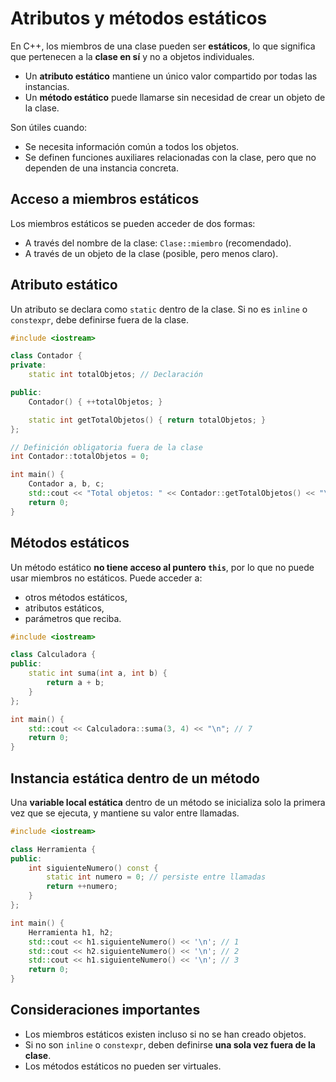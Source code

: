 # Atributos y métodos estáticos

En C++, los miembros de una clase pueden ser **estáticos**, lo que significa que pertenecen a la **clase en sí** y no a objetos individuales.

* Un **atributo estático** mantiene un único valor compartido por todas las instancias.
* Un **método estático** puede llamarse sin necesidad de crear un objeto de la clase.

Son útiles cuando:

* Se necesita información común a todos los objetos.
* Se definen funciones auxiliares relacionadas con la clase, pero que no dependen de una instancia concreta.

## Acceso a miembros estáticos

Los miembros estáticos se pueden acceder de dos formas:

* A través del nombre de la clase: `Clase::miembro` (recomendado).
* A través de un objeto de la clase (posible, pero menos claro).

## Atributo estático

Un atributo se declara como `static` dentro de la clase. Si no es `inline` o `constexpr`, debe definirse fuera de la clase.

```cpp
#include <iostream>

class Contador {
private:
    static int totalObjetos; // Declaración

public:
    Contador() { ++totalObjetos; }

    static int getTotalObjetos() { return totalObjetos; }
};

// Definición obligatoria fuera de la clase
int Contador::totalObjetos = 0;

int main() {
    Contador a, b, c;
    std::cout << "Total objetos: " << Contador::getTotalObjetos() << "\n"; // 3
    return 0;
}
```

## Métodos estáticos

Un método estático **no tiene acceso al puntero `this`**, por lo que no puede usar miembros no estáticos. Puede acceder a:

* otros métodos estáticos,
* atributos estáticos,
* parámetros que reciba.

```cpp
#include <iostream>

class Calculadora {
public:
    static int suma(int a, int b) {
        return a + b;
    }
};

int main() {
    std::cout << Calculadora::suma(3, 4) << "\n"; // 7
    return 0;
}
```

## Instancia estática dentro de un método

Una **variable local estática** dentro de un método se inicializa solo la primera vez que se ejecuta, y mantiene su valor entre llamadas.

```cpp
#include <iostream>

class Herramienta {
public:
    int siguienteNumero() const {
        static int numero = 0; // persiste entre llamadas
        return ++numero;
    }
};

int main() {
    Herramienta h1, h2;
    std::cout << h1.siguienteNumero() << '\n'; // 1
    std::cout << h2.siguienteNumero() << '\n'; // 2
    std::cout << h1.siguienteNumero() << '\n'; // 3
    return 0;
}
```

## Consideraciones importantes

* Los miembros estáticos existen incluso si no se han creado objetos.
* Si no son `inline` o `constexpr`, deben definirse **una sola vez fuera de la clase**.
* Los métodos estáticos no pueden ser virtuales.

